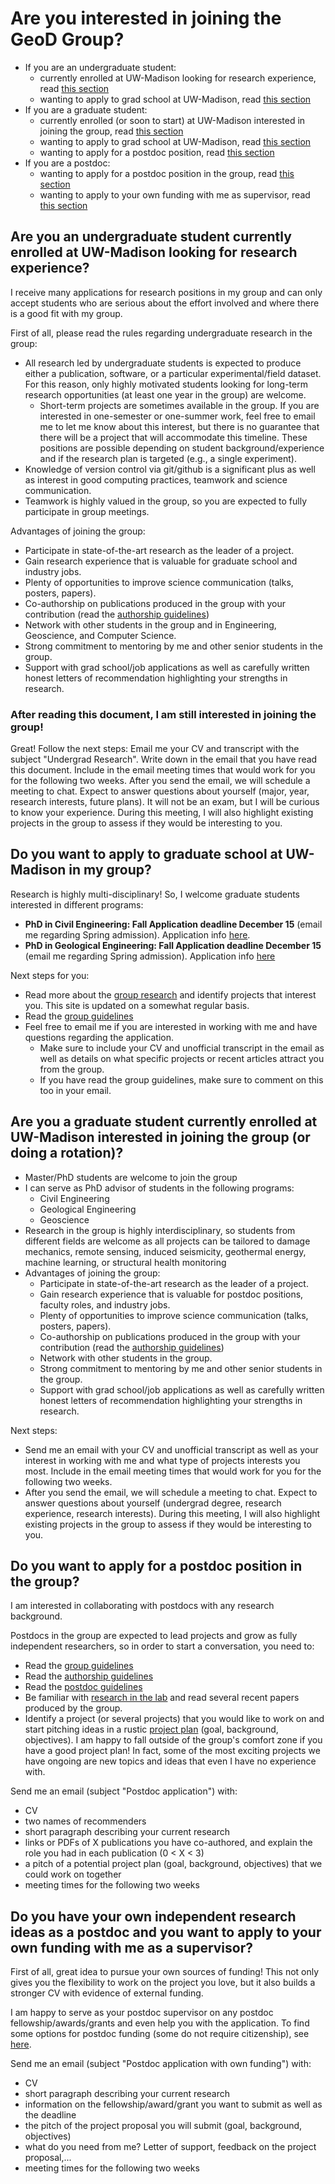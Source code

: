 # Are you interested in joining the GeoD Group?

- If you are an undergraduate student:
    - currently enrolled at UW-Madison looking for research experience, read [this section](#undergrad)
    - wanting to apply to grad school at UW-Madison, read [this section](#apply)
- If you are a graduate student:
    - currently enrolled (or soon to start) at UW-Madison interested in joining the group, read [this section](#grad)
    - wanting to apply to grad school at UW-Madison, read [this section](#apply)
    - wanting to apply for a postdoc position, read [this section](#applypostdoc)
- If you are a postdoc:
    - wanting to apply for a postdoc position in the group, read [this section](#applypostdoc)
    - wanting to apply to your own funding with me as supervisor, read [this section](#postdocfunds)

## Are you an undergraduate student currently enrolled at UW-Madison looking for research experience? <a name="undergrad"></a>

I receive many applications for research positions in my group and can only accept students who are serious about the effort involved and where there is a good fit with my group. 

First of all, please read the rules regarding undergraduate research in the group:
- All research led by undergraduate students is expected to produce either a publication, software, or a particular experimental/field dataset. For this reason, only highly motivated students looking for long-term research opportunities (at least one year in the group) are welcome. 
    - Short-term projects are sometimes available in the group. If you are interested in one-semester or one-summer work, feel free to email me to let me know about this interest, but there is no guarantee that there will be a project that will accommodate this timeline. These positions are possible depending on student background/experience and if the research plan is targeted (e.g., a single experiment). 
- Knowledge of version control via git/github is a significant plus as well as interest in good computing practices, teamwork and science communication.
- Teamwork is highly valued in the group, so you are expected to fully participate in group meetings.

Advantages of joining the group:
- Participate in state-of-the-art research as the leader of a project.
- Gain research experience that is valuable for graduate school and industry jobs.
- Plenty of opportunities to improve science communication (talks, posters, papers).
- Co-authorship on publications produced in the group with your contribution (read the [authorship guidelines](https://github.com/UWGeoD/group_info/blob/hamptonjesse-patch-1/authorship.md))
- Network with other students in the group and in Engineering, Geoscience, and Computer Science.
- Strong commitment to mentoring by me and other senior students in the group.
- Support with grad school/job applications as well as carefully written honest letters of recommendation highlighting your strengths in research.

### After reading this document, I am still interested in joining the group!

Great! Follow the next steps: Email me your CV and transcript with the subject "Undergrad Research". Write down in the email that you have read this document. Include in the email meeting times that would work for you for the following two weeks. After you send the email, we will schedule a meeting to chat. Expect to answer questions about yourself (major, year, research interests, future plans). It will not be an exam, but I will be curious to know your experience. During this meeting, I will also highlight existing projects in the group to assess if they would be interesting to you.

## Do you want to apply to graduate school at UW-Madison in my group? <a name="apply"></a>

Research is highly multi-disciplinary! So, I welcome graduate students interested in different programs:

- **PhD in Civil Engineering: Fall Application deadline December 15** (email me regarding Spring admission). Application info [here](https://engineering.wisc.edu/programs/degrees/civil-and-environmental-engineering-phd/).
- **PhD in Geological Engineering: Fall Application deadline December 15** (email me regarding Spring admission). Application info [here](https://engineering.wisc.edu/programs/degrees/geological-engineering-phd/)

Next steps for you:
- Read more about the [group research](https://geod.wisc.edu/research/) and identify projects that interest you. This site is updated on a somewhat regular basis.
- Read the [group guidelines](https://github.com/UWGeoD/group_info/blob/hamptonjesse-patch-1/group-guidelines.md)
- Feel free to email me if you are interested in working with me and have questions regarding the application.
    - Make sure to include your CV and unofficial transcript in the email as well as details on what specific projects or recent articles attract you from the group.
    - If you have read the group guidelines, make sure to comment on this too in your email.

## Are you a graduate student currently enrolled at UW-Madison interested in joining the group (or doing a rotation)? <a name="grad"></a>

- Master/PhD students are welcome to join the group
- I can serve as PhD advisor of students in the following programs:
    - Civil Engineering
    - Geological Engineering
    - Geoscience
- Research in the group is highly interdisciplinary, so students from different fields are welcome as all projects can be tailored to damage mechanics, remote sensing, induced seismicity, geothermal energy, machine learning, or structural health monitoring
- Advantages of joining the group:
    - Participate in state-of-the-art research as the leader of a project.
    - Gain research experience that is valuable for postdoc positions, faculty roles, and industry jobs.
    - Plenty of opportunities to improve science communication (talks, posters, papers).
    - Co-authorship on publications produced in the group with your contribution (read the [authorship guidelines](https://github.com/UWGeoD/group_info/blob/hamptonjesse-patch-1/authorship.md))
    - Network with other students in the group.
    - Strong commitment to mentoring by me and other senior students in the group.
    - Support with grad school/job applications as well as carefully written honest letters of recommendation highlighting your strengths in research.

Next steps:
- Send me an email with your CV and unofficial transcript as well as your interest in working with me and what type of projects interests you most. Include in the email meeting times that would work for you for the following two weeks.
- After you send the email, we will schedule a meeting to chat. Expect to answer questions about yourself (undergrad degree, research experience, research interests). During this meeting, I will also highlight existing projects in the group to assess if they would be interesting to you.

## Do you want to apply for a postdoc position in the group? <a name="applypostdoc"></a>

I am interested in collaborating with postdocs with any research background.

Postdocs in the group are expected to lead projects and grow as fully independent researchers, so in order to start a conversation, you need to:
- Read the [group guidelines](https://github.com/UWGeoD/group_info/blob/hamptonjesse-patch-1/group-guidelines.md)
- Read the [authorship guidelines](https://github.com/UWGeoD/group_info/blob/hamptonjesse-patch-1/authorship.md)
- Read the [postdoc guidelines](https://github.com/UWGeoD/group_info/blob/hamptonjesse-patch-1/postdoc-guidelines.md)
- Be familiar with [research in the lab](https://geod.wisc.edu/research/) and read several recent papers produced by the group.
- Identify a project (or several projects) that you would like to work on and start pitching ideas in a rustic [project plan](https://github.com/UWGeoD/group_info/blob/hamptonjesse-patch-1/project-plan.md) (goal, background, objectives). I am happy to fall outside of the group's comfort zone if you have a good project plan! In fact, some of the most exciting projects we have ongoing are new topics and ideas that even I have no experience with.

Send me an email (subject "Postdoc application") with:
- CV
- two names of recommenders
- short paragraph describing your current research
- links or PDFs of X publications you have co-authored, and explain the role you had in each publication (0 < X < 3)
- a pitch of a potential project plan (goal, background, objectives) that we could work on together
- meeting times for the following two weeks

## Do you have your own independent research ideas as a postdoc and you want to apply to your own funding with me as a supervisor? <a name="postdocfunds"></a>

First of all, great idea to pursue your own sources of funding! This not only gives you the flexibility to work on the project you love, but it also builds a stronger CV with evidence of external funding.

I am happy to serve as your postdoc supervisor on any postdoc fellowship/awards/grants and even help you with the application. To find some options for postdoc funding (some do not require citizenship), see [here](https://github.com/UWGeoD/group_info/blob/hamptonjesse-patch-1/resources.md).

Send me an email (subject "Postdoc application with own funding") with:
- CV
- short paragraph describing your current research
- information on the fellowship/award/grant you want to submit as well as the deadline
- the pitch of the project proposal you will submit (goal, background, objectives)
- what do you need from me? Letter of support, feedback on the project proposal,...
- meeting times for the following two weeks
